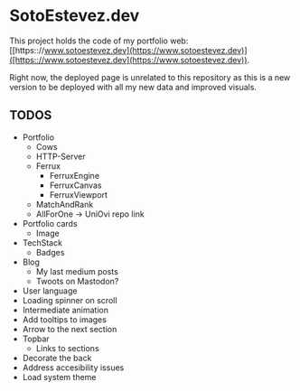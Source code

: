 # SotoEstevez.dev

This project holds the code of my portfolio web: [[https:://www.sotoestevez.dev](https://www.sotoestevez.dev)]([https:://www.sotoestevez.dev](https://www.sotoestevez.dev)).

Right now, the deployed page is unrelated to this repository as this is a new version to be deployed with all my new data and improved visuals.

## TODOS
* Portfolio
  * Cows
  * HTTP-Server
  * Ferrux
    * FerruxEngine
    * FerruxCanvas
    * FerruxViewport
  * MatchAndRank
  * AllForOne -> UniOvi repo link
* Portfolio cards
  * Image
* TechStack
  * Badges
* Blog
  * My last medium posts
  * Twoots on Mastodon?
* User language
* Loading spinner on scroll
* Intermediate animation
* Add tooltips to images
* Arrow to the next section
* Topbar
  * Links to sections
* Decorate the back
* Address accesibility issues
* Load system theme